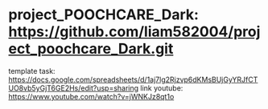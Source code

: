 # project_POOCHCARE_Dark: https://github.com/liam582004/project_poochcare_Dark.git 
template task: https://docs.google.com/spreadsheets/d/1aj7lg2Rjzvp6dKMsBUjGyYRJfCTUO8vb5yGjT6GE2Hs/edit?usp=sharing
link youtube: https://www.youtube.com/watch?v=jWNKJz8qt1o 
